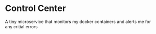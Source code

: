# Control Center

A tiny microservice that monitors my docker containers and alerts me for any critial errors